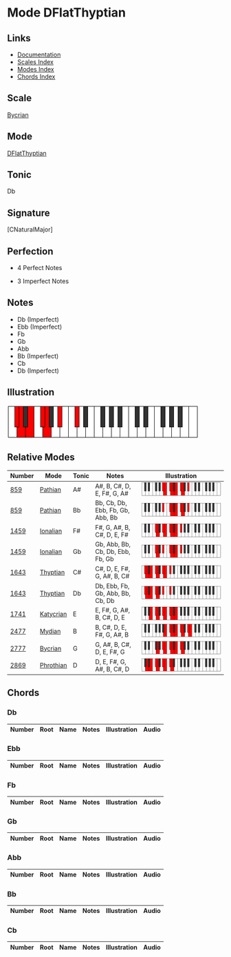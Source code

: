 # Mode DFlatThyptian

## Links

- [Documentation](index.md)
- [Scales Index](Scales.md)
- [Modes Index](Modes.md)
- [Chords Index](Chords.md)

## Scale

[Bycrian](ScaleBycrian.md)

## Mode

[DFlatThyptian](ModeDFlatThyptian.md)

## Tonic

Db

## Signature

[CNaturalMajor]

## Perfection

 - 4 Perfect Notes

 - 3 Imperfect Notes

## Notes

- Db (Imperfect)
- Ebb (Imperfect)
- Fb
- Gb
- Abb
- Bb (Imperfect)
- Cb
- Db (Imperfect)

## Illustration

![DFlatThyptian](ModeDFlatThyptian.png)

## Relative Modes

| Number | Mode | Tonic | Notes | Illustration |
|--------|------|-------|-------|--------------|
| [859](https://ianring.com/musictheory/scales/859) | [Pathian](ModePathian.md) | A# | A#, B, C#, D, E, F#, G, A# | ![ASharpPathian](ModeASharpPathian.png) |
| [859](https://ianring.com/musictheory/scales/859) | [Pathian](ModePathian.md) | Bb | Bb, Cb, Db, Ebb, Fb, Gb, Abb, Bb | ![BFlatPathian](ModeBFlatPathian.png) |
| [1459](https://ianring.com/musictheory/scales/1459) | [Ionalian](ModeIonalian.md) | F# | F#, G, A#, B, C#, D, E, F# | ![FSharpIonalian](ModeFSharpIonalian.png) |
| [1459](https://ianring.com/musictheory/scales/1459) | [Ionalian](ModeIonalian.md) | Gb | Gb, Abb, Bb, Cb, Db, Ebb, Fb, Gb | ![GFlatIonalian](ModeGFlatIonalian.png) |
| [1643](https://ianring.com/musictheory/scales/1643) | [Thyptian](ModeThyptian.md) | C# | C#, D, E, F#, G, A#, B, C# | ![CSharpThyptian](ModeCSharpThyptian.png) |
| [1643](https://ianring.com/musictheory/scales/1643) | [Thyptian](ModeThyptian.md) | Db | Db, Ebb, Fb, Gb, Abb, Bb, Cb, Db | ![DFlatThyptian](ModeDFlatThyptian.png) |
| [1741](https://ianring.com/musictheory/scales/1741) | [Katycrian](ModeKatycrian.md) | E | E, F#, G, A#, B, C#, D, E | ![ENaturalKatycrian](ModeENaturalKatycrian.png) |
| [2477](https://ianring.com/musictheory/scales/2477) | [Mydian](ModeMydian.md) | B | B, C#, D, E, F#, G, A#, B | ![BNaturalMydian](ModeBNaturalMydian.png) |
| [2777](https://ianring.com/musictheory/scales/2777) | [Bycrian](ModeBycrian.md) | G | G, A#, B, C#, D, E, F#, G | ![GNaturalBycrian](ModeGNaturalBycrian.png) |
| [2869](https://ianring.com/musictheory/scales/2869) | [Phrothian](ModePhrothian.md) | D | D, E, F#, G, A#, B, C#, D | ![DNaturalPhrothian](ModeDNaturalPhrothian.png) |

## Chords

### Db

| Number | Root | Name | Notes | Illustration | Audio |
|--------|------|------|-------|--------------|-------|

### Ebb

| Number | Root | Name | Notes | Illustration | Audio |
|--------|------|------|-------|--------------|-------|

### Fb

| Number | Root | Name | Notes | Illustration | Audio |
|--------|------|------|-------|--------------|-------|

### Gb

| Number | Root | Name | Notes | Illustration | Audio |
|--------|------|------|-------|--------------|-------|

### Abb

| Number | Root | Name | Notes | Illustration | Audio |
|--------|------|------|-------|--------------|-------|

### Bb

| Number | Root | Name | Notes | Illustration | Audio |
|--------|------|------|-------|--------------|-------|

### Cb

| Number | Root | Name | Notes | Illustration | Audio |
|--------|------|------|-------|--------------|-------|

